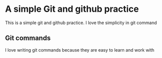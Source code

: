 # A simple Git and github practice
This is a simple git and github practice. I love the simplicity in git command
## Git commands
I love writing git commands because they are easy to learn and work with
